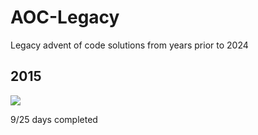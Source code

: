 # AOC-Legacy
Legacy advent of code solutions from years prior to 2024

## 2015
![](https://progress-bar.xyz/38)

9/25 days completed
